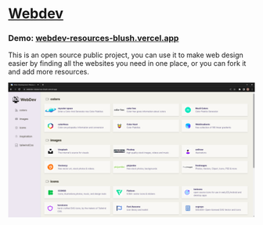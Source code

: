 # [Webdev](https://webdev-resources-blush.vercel.app/)

### Demo: [webdev-resources-blush.vercel.app](https://webdev-resources-blush.vercel.app/)

This is an open source public project, you can use it to make web design easier by finding all the websites you need in one place, or you can fork it and add more resources. 

![screenshot](/public/screenshot.png)

